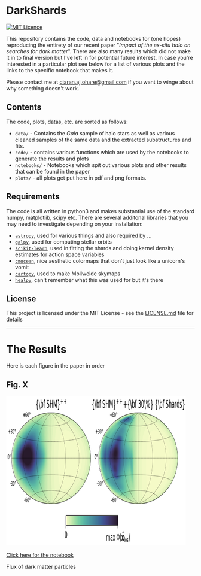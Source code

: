 # DarkShards

[//]: [![DOI](https://zenodo.org/badge/????????.svg)](https://zenodo.org/badge/latestdoi/????????) 
[//]: [![arXiv](https://img.shields.io/badge/arXiv-19??.????-.svg)](https://arxiv.org/abs/????.????)
[![MIT Licence](https://badges.frapsoft.com/os/mit/mit.svg?v=103)](https://opensource.org/licenses/mit-license.php)

This repository contains the code, data and notebooks for (one hopes) reproducing the entirety of our recent paper "*Impact of the ex-situ halo on searches for dark matter*". There are also many results which did not make it in to final version but I've left in for potential future interest. In case you're interested in a particular plot see below for a list of various plots and the links to the specific notebook that makes it.

Please contact me at ciaran.aj.ohare@gmail.com if you want to winge about why something doesn't work.

## Contents

The code, plots, datas, etc. are sorted as follows:

* `data/` - Contains the *Gaia* sample of halo stars as well as various cleaned samples of the same data and the extracted substructures and fits.
* `code/` - contains various functions which are used by the notebooks to generate the results and plots 
* `notebooks/` - Notebooks which spit out various plots and other results that can be found in the paper
* `plots/` - all plots get put here in pdf and png formats.

## Requirements

The code is all written in python3 and makes substantial use of the standard numpy, matplotlib, scipy etc. There are several additonal libraries that you may need to investigate depending on your installation:

* [`astropy`](https://www.astropy.org/), used for various things and also required by ...
* [`galpy`](https://galpy.readthedocs.io/en/v1.4.0/), used for computing stellar orbits
* [`scikit-learn`](https://scikit-learn.org/stable/), used in fitting the shards and doing kernel density estimates for action space variables
* [`cmocean`](https://matplotlib.org/cmocean/), nice aesthetic colormaps that don't just look like a unicorn's vomit
* [`cartopy`](https://scitools.org.uk/cartopy/docs/latest/), used to make Mollweide skymaps
* [`healpy`](https://healpy.readthedocs.io/en/latest/), can't remember what this was used for but it's there


## License

This project is licensed under the MIT License - see the [LICENSE.md](LICENSE.md) file for details

---

# The Results
Here is each figure in the paper in order

## Fig. X
<img src="plots/plots_png/ShardsFlux.png" width="480" height="400">

[Click here for the notebook](https://github.com/cajohare/DarkShards/blob/master/code/plot_Directional.ipynb)

Flux of dark matter particles


